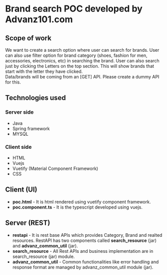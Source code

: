 Brand search POC developed by Advanz101.com
=======================================

Scope of work
-------------
We want to create a search option where user can search for brands. User can also use filter option for brand category (shoes, fashion for men, accessories, electronics, etc) in searching the brand.
User can also search just by clicking the Letters on the top section. This will show brands that start with the letter they have clicked.  
Data/brands will be coming from an [GET] API. Please create a dummy API for this.

Technologies used
-----------------
### Server side
- Java
- Spring framework
- MYSQL

### Client side
- HTML
- Vuejs
- Vuetify (Material Component Framework)
- CSS

Client (UI)
-----------
- **poc.html** - It is html rendered using vuetify component framework.
- **poc.component.ts** - It is the typescript developed using vuejs.

Server (REST)
-------------

- **restapi** - It is rest base APIs which provides Category, Brand and realted resources. RestAPI has two components called **search_resource** (jar) and **advanz_common_util** (jar).
- **search_resource** - All Rest APIs and business implementation are in search_resource (jar) module.
- **advanz_common_util** - Common functionalities like error handling and response format are managed by advanz_common_util module (jar).
